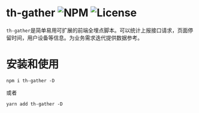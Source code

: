 # th-gather ![NPM](https://img.shields.io/npm/v/th-gather) ![License](https://img.shields.io/npm/l/th-gather)

`th-gather`是简单易用可扩展的前端全埋点脚本。可以统计上报接口请求，页面停留时间，用户设备等信息。为业务需求迭代提供数据参考。

# 安装和使用

```npm
npm i th-gather -D
```

或者

```yarn
yarn add th-gather -D
```
